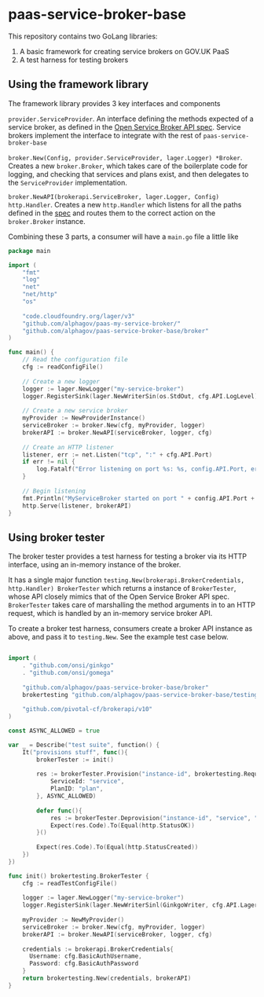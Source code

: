 # paas-service-broker-base

This repository contains two GoLang libraries:
 
1. A basic framework for creating service brokers on GOV.UK PaaS
2. A test harness for testing brokers

## Using the framework library
The framework library provides 3 key interfaces and components

`provider.ServiceProvider`. An interface defining the methods expected of a service broker, as defined in the 
[Open Service Broker API spec](https://github.com/openservicebrokerapi/servicebroker/blob/v2.14/spec.md). Service brokers 
implement the interface to integrate with the rest of `paas-service-broker-base`

`broker.New(Config, provider.ServiceProvider, lager.Logger) *Broker`. Creates a new `broker.Broker`, which takes care
of the boilerplate code for logging, and checking that services and plans exist, and then delegates to the  `ServiceProvider` 
implementation.

`broker.NewAPI(brokerapi.ServiceBroker, lager.Logger, Config) http.Handler`. Creates a new `http.Handler` which listens
for all the paths defined in the [spec](https://github.com/openservicebrokerapi/servicebroker/blob/v2.14/spec.md) and 
routes them to the correct action on the `broker.Broker` instance.

Combining these 3 parts, a consumer will have a `main.go` file a little like

```go
package main

import (
	"fmt"
	"log"
	"net"
	"net/http"
	"os"
	
	"code.cloudfoundry.org/lager/v3"
	"github.com/alphagov/paas-my-service-broker/"
	"github.com/alphagov/paas-service-broker-base/broker"
)

func main() {
	// Read the configuration file
	cfg := readConfigFile()
	
	// Create a new logger
	logger := lager.NewLogger("my-service-broker")
	logger.RegisterSink(lager.NewWriterSin(os.StdOut, cfg.API.LogLevel))
	
	// Create a new service broker
	myProvider := NewProviderInstance()
	serviceBroker := broker.New(cfg, myProvider, logger)
	brokerAPI := broker.NewAPI(serviceBroker, logger, cfg)
	
	// Create an HTTP listener
	listener, err := net.Listen("tcp", ":" + cfg.API.Port)
	if err != nil {
		log.Fatalf("Error listening on port %s: %s, config.API.Port, err)
	}
	
	// Begin listening
	fmt.Println("MyServiceBroker started on port " + config.API.Port + "...")
	http.Serve(listener, brokerAPI)
}
```

## Using broker tester
The broker tester provides a test harness for testing a broker via its HTTP interface, using an in-memory instance of 
the broker.

It has a single major function `testing.New(brokerapi.BrokerCredentials, http.Handler) BrokerTester` which returns a instance of `BrokerTester`, whose API closely mimics that of the Open Service Broker API spec. `BrokerTester` takes care of marshalling the method arguments in to an HTTP request, which is handled by an in-memory service broker API.

To create a broker test harness, consumers create a broker API instance as above, and pass it to `testing.New`. See the example test case below.

```go

import (
	. "github.com/onsi/ginkgo"
	. "github.com/onsi/gomega"
	
	"github.com/alphagov/paas-service-broker-base/broker"
	brokertesting "github.com/alphagov/paas-service-broker-base/testing"
	
	"github.com/pivotal-cf/brokerapi/v10"
)

const ASYNC_ALLOWED = true

var _ = Describe("test suite", function() {
	It("provisions stuff", func(){
		brokerTester := init()
		
		res := brokerTester.Provision("instance-id", brokertesting.RequestBody{
			ServiceId: "service",
			PlanID: "plan",
		}, ASYNC_ALLOWED)
		
		defer func(){
			res := brokerTester.Deprovision("instance-id", "service", "plan", ASYNC_ALLOWED)
			Expect(res.Code).To(Equal(http.StatusOK))
		}()
		
		Expect(res.Code).To(Equal(http.StatusCreated))
	})
})

func init() brokertesting.BrokerTester {
	cfg := readTestConfigFile()
	
	logger := lager.NewLogger("my-service-broker")
	logger.RegisterSink(lager.NewWriterSinl(GinkgoWriter, cfg.API.LagerLogLevel))
	
	myProvider := NewMyProvider()
	serviceBroker := broker.New(cfg, myProvider, logger)
	brokerAPI := broker.NewAPI(serviceBroker, logger, cfg)
	
	credentials := brokerapi.BrokerCredentials{
	  Username: cfg.BasicAuthUsername,
	  Password: cfg.BasicAuthPassword
	}
	return brokertesting.New(credentials, brokerAPI)
}
```
